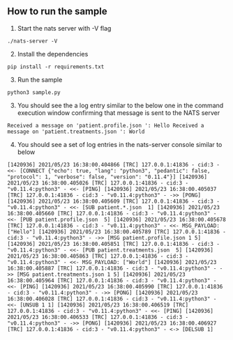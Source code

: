## How to run the sample
1) Start the nats server with -V flag

`./nats-server -V`

2) Install the dependencies

`pip install -r requirements.txt`

3) Run the sample

`python3 sample.py`

3) You should see the a log entry similar to the below one in the command execution window confirming that message is sent to the NATS server

`Received a message on 'patient.profile.json ': Hello
Received a message on 'patient.treatments.json ': World`


4) You should see a set of log entries in the nats-server console similar to below

`[1420936] 2021/05/23 16:38:00.404866 [TRC] 127.0.0.1:41836 - cid:3 - <<- [CONNECT {"echo": true, "lang": "python3", "pedantic": false, "protocol": 1, "verbose": false, "version": "0.11.4"}]
[1420936] 2021/05/23 16:38:00.405026 [TRC] 127.0.0.1:41836 - cid:3 - "v0.11.4:python3" - <<- [PING]
[1420936] 2021/05/23 16:38:00.405037 [TRC] 127.0.0.1:41836 - cid:3 - "v0.11.4:python3" - ->> [PONG]
[1420936] 2021/05/23 16:38:00.405609 [TRC] 127.0.0.1:41836 - cid:3 - "v0.11.4:python3" - <<- [SUB patient.*.json  1]
[1420936] 2021/05/23 16:38:00.405660 [TRC] 127.0.0.1:41836 - cid:3 - "v0.11.4:python3" - <<- [PUB patient.profile.json  5]
[1420936] 2021/05/23 16:38:00.405678 [TRC] 127.0.0.1:41836 - cid:3 - "v0.11.4:python3" - <<- MSG_PAYLOAD: ["Hello"]
[1420936] 2021/05/23 16:38:00.405789 [TRC] 127.0.0.1:41836 - cid:3 - "v0.11.4:python3" - ->> [MSG patient.profile.json 1 5]
[1420936] 2021/05/23 16:38:00.405851 [TRC] 127.0.0.1:41836 - cid:3 - "v0.11.4:python3" - <<- [PUB patient.treatments.json  5]
[1420936] 2021/05/23 16:38:00.405863 [TRC] 127.0.0.1:41836 - cid:3 - "v0.11.4:python3" - <<- MSG_PAYLOAD: ["World"]
[1420936] 2021/05/23 16:38:00.405887 [TRC] 127.0.0.1:41836 - cid:3 - "v0.11.4:python3" - ->> [MSG patient.treatments.json 1 5]
[1420936] 2021/05/23 16:38:00.405964 [TRC] 127.0.0.1:41836 - cid:3 - "v0.11.4:python3" - <<- [PING]
[1420936] 2021/05/23 16:38:00.405990 [TRC] 127.0.0.1:41836 - cid:3 - "v0.11.4:python3" - ->> [PONG]
[1420936] 2021/05/23 16:38:00.406028 [TRC] 127.0.0.1:41836 - cid:3 - "v0.11.4:python3" - <<- [UNSUB 1 1]
[1420936] 2021/05/23 16:38:00.406519 [TRC] 127.0.0.1:41836 - cid:3 - "v0.11.4:python3" - <<- [PING]
[1420936] 2021/05/23 16:38:00.406533 [TRC] 127.0.0.1:41836 - cid:3 - "v0.11.4:python3" - ->> [PONG]
[1420936] 2021/05/23 16:38:00.406927 [TRC] 127.0.0.1:41836 - cid:3 - "v0.11.4:python3" - <-> [DELSUB 1]`
